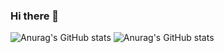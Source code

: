 ### Hi there 👋

<!--
**yhkekeke/yhkekeke** is a ✨ _special_ ✨ repository because its `README.md` (this file) appears on your GitHub profile.

Here are some ideas to get you started:

- 🔭 I’m currently working on ...
- 🌱 I’m currently learning ...
- 👯 I’m looking to collaborate on ...
- 🤔 I’m looking for help with ...
- 💬 Ask me about ...
- 📫 How to reach me: ...
- 😄 Pronouns: ...
- ⚡ Fun fact: ...
-->

![Anurag's GitHub stats](https://github-readme-stats.vercel.app/api?username=Peter-Kung&show_icons=true&theme=apprentice) ![Anurag's GitHub stats](https://github-readme-stats.vercel.app/api/top-langs?username=Peter-Kung&hide=php&show_icons=true&theme=apprentice&layout=compact)


